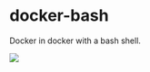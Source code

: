 # docker-bash
Docker in docker with a bash shell.

[![](https://images.microbadger.com/badges/image/buchireddy/docker-bash.svg)](https://microbadger.com/images/buchireddy/docker-bash "Get your own image badge on microbadger.com")
